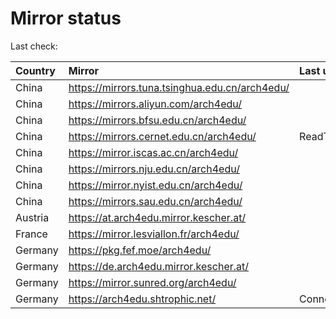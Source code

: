 <script src="./time.js"></script>
# Mirror status
Last check: <script type="text/javascript">localize(1758406789.8074899);</script>

|Country|Mirror|Last update|
|:------|:-----|:----------|
|China|https://mirrors.tuna.tsinghua.edu.cn/arch4edu/|<script type="text/javascript">localize(1758307179);</script>|
|China|https://mirrors.aliyun.com/arch4edu/|<script type="text/javascript">localize(1758307179);</script>|
|China|https://mirrors.bfsu.edu.cn/arch4edu/|<script type="text/javascript">localize(1758307179);</script>|
|China|https://mirrors.cernet.edu.cn/arch4edu/|ReadTimeout|
|China|https://mirror.iscas.ac.cn/arch4edu/|<script type="text/javascript">localize(1758307179);</script>|
|China|https://mirrors.nju.edu.cn/arch4edu/|<script type="text/javascript">localize(1758307179);</script>|
|China|https://mirror.nyist.edu.cn/arch4edu/|<script type="text/javascript">localize(1758307179);</script>|
|China|https://mirrors.sau.edu.cn/arch4edu/|<script type="text/javascript">localize(1756795646);</script>|
|Austria|https://at.arch4edu.mirror.kescher.at/|<script type="text/javascript">localize(1756104457);</script>|
|France|https://mirror.lesviallon.fr/arch4edu/|<script type="text/javascript">localize(1756709288);</script>|
|Germany|https://pkg.fef.moe/arch4edu/|<script type="text/javascript">localize(1756104457);</script>|
|Germany|https://de.arch4edu.mirror.kescher.at/|<script type="text/javascript">localize(1756104457);</script>|
|Germany|https://mirror.sunred.org/arch4edu/|<script type="text/javascript">localize(1758307179);</script>|
|Germany|https://arch4edu.shtrophic.net/|ConnectionError|

<script src="./tablefilter/tablefilter.js"></script>
<script src="./table.js"></script>